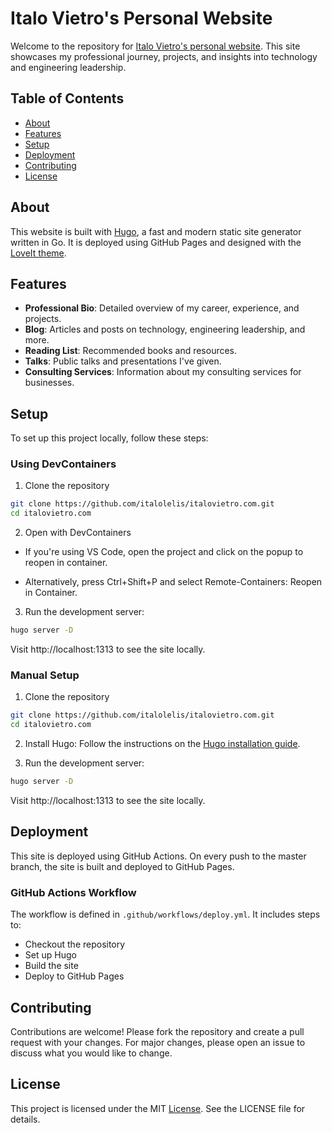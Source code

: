# Italo Vietro's Personal Website

Welcome to the repository for [Italo Vietro's personal website](https://italovietro.com). This site showcases my professional journey, projects, and insights into technology and engineering leadership.

## Table of Contents

- [About](#about)
- [Features](#features)
- [Setup](#setup)
- [Deployment](#deployment)
- [Contributing](#contributing)
- [License](#license)

## About

This website is built with [Hugo](https://gohugo.io/), a fast and modern static site generator written in Go. It is deployed using GitHub Pages and designed with the [LoveIt theme](https://themes.gohugo.io/hugo-theme-loveit/).

## Features

- **Professional Bio**: Detailed overview of my career, experience, and projects.
- **Blog**: Articles and posts on technology, engineering leadership, and more.
- **Reading List**: Recommended books and resources.
- **Talks**: Public talks and presentations I've given.
- **Consulting Services**: Information about my consulting services for businesses.

## Setup

To set up this project locally, follow these steps:

### Using DevContainers

1. Clone the repository

```bash
git clone https://github.com/italolelis/italovietro.com.git
cd italovietro.com
```

2. Open with DevContainers

* If you're using VS Code, open the project and click on the popup to reopen in container.

* Alternatively, press Ctrl+Shift+P and select Remote-Containers: Reopen in Container.

3. Run the development server:

```bash
hugo server -D
```

Visit http://localhost:1313 to see the site locally.

### Manual Setup

1. Clone the repository

```bash
git clone https://github.com/italolelis/italovietro.com.git
cd italovietro.com
```

2. Install Hugo:
Follow the instructions on the [Hugo installation guide](https://gohugo.io/getting-started/quick-start/).

3. Run the development server:

```bash
hugo server -D
```

Visit http://localhost:1313 to see the site locally.


## Deployment

This site is deployed using GitHub Actions. On every push to the master branch, the site is built and deployed to GitHub Pages.

### GitHub Actions Workflow
The workflow is defined in `.github/workflows/deploy.yml`. It includes steps to:

* Checkout the repository
* Set up Hugo
* Build the site
* Deploy to GitHub Pages

## Contributing

Contributions are welcome! Please fork the repository and create a pull request with your changes. For major changes, please open an issue to discuss what you would like to change.

## License

This project is licensed under the MIT [License](LICENSE). See the LICENSE file for details.
